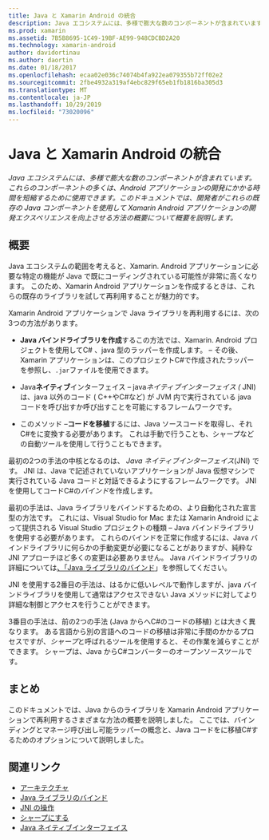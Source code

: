 ```yaml
---
title: Java と Xamarin Android の統合
description: Java エコシステムには、多様で膨大な数のコンポーネントが含まれています。 これらのコンポーネントの多くは、Android アプリケーションの開発にかかる時間を短縮するために使用できます。 このドキュメントでは、開発者がこれらの既存の Java コンポーネントを使用して Xamarin Android アプリケーションの開発エクスペリエンスを向上させる方法の概要について概要を説明します。
ms.prod: xamarin
ms.assetid: 7B5B8695-1C49-19BF-AE99-948CDCBD2A20
ms.technology: xamarin-android
author: davidortinau
ms.author: daortin
ms.date: 01/18/2017
ms.openlocfilehash: ecaa02e036c74074b4fa922ea079355b72ff02e2
ms.sourcegitcommit: 2fbe4932a319af4ebc829f65eb1fb1816ba305d3
ms.translationtype: MT
ms.contentlocale: ja-JP
ms.lasthandoff: 10/29/2019
ms.locfileid: "73020096"
---
```

# <a name="java-integration-with-xamarinandroid"></a>Java と Xamarin Android の統合

_Java エコシステムには、多様で膨大な数のコンポーネントが含まれています。これらのコンポーネントの多くは、Android アプリケーションの開発にかかる時間を短縮するために使用できます。このドキュメントでは、開発者がこれらの既存の Java コンポーネントを使用して Xamarin Android アプリケーションの開発エクスペリエンスを向上させる方法の概要について概要を説明します。_

## <a name="overview"></a>概要

Java エコシステムの範囲を考えると、Xamarin. Android アプリケーションに必要な特定の機能が Java で既にコーディングされている可能性が非常に高くなります。 このため、Xamarin Android アプリケーションを作成するときは、これらの既存のライブラリを試して再利用することが魅力的です。

Xamarin Android アプリケーションで Java ライブラリを再利用するには、次の3つの方法があります。 

- **Java バインドライブラリを作成**するこの方法では、Xamarin. Android プロジェクトを使用してC# 、java 型のラッパーを作成します。 &ndash; その後、Xamarin アプリケーションは、このプロジェクトC#で作成されたラッパーを参照し、`.jar`ファイルを使用できます。 

- Java**ネイティブ**インターフェイス &ndash; java*ネイティブインターフェイス (* JNI) は、java 以外のコード ( C++やC#など) が JVM 内で実行されている java コードを呼び出すか呼び出すことを可能にするフレームワークです。 

- このメソッド &ndash;**コードを移植**するには、Java ソースコードを取得し、それC#をに変換する必要があります。 これは手動で行うことも、シャープなどの自動ツールを使用して行うこともできます。 

最初の2つの手法の中核となるのは、 *Java ネイティブインターフェイス*(JNI) です。 JNI は、Java で記述されていないアプリケーションが Java 仮想マシンで実行されている Java コードと対話できるようにするフレームワークです。 JNI を使用してコードC#の*バインド*を作成します。 

最初の手法は、Java ライブラリをバインドするための、より自動化された宣言型の方法です。 これには、Visual Studio for Mac または Xamarin Android によって提供される Visual Studio プロジェクトの種類 &ndash; Java バインドライブラリを使用する必要があります。 これらのバインドを正常に作成するには、Java バインドライブラリに何らかの手動変更が必要になることがありますが、純粋な JNI アプローチほど多くの変更は必要ありません。 Java バインドライブラリの詳細については[、「Java ライブラリのバインド](~/android/platform/binding-java-library/index.md)」を参照してください。 

JNI を使用する2番目の手法は、はるかに低いレベルで動作しますが、java バインドライブラリを使用して通常はアクセスできない Java メソッドに対してより詳細な制御とアクセスを行うことができます。 

3番目の手法は、前の2つの手法 (Java からへC#のコードの移植) とは大きく異なります。 ある言語から別の言語へのコードの移植は非常に手間のかかるプロセスですが、*シャープ*と呼ばれるツールを使用すると、その作業を減らすことができます。 シャープは、Java からC#コンバーターのオープンソースツールです。 

## <a name="summary"></a>まとめ

このドキュメントでは、Java からのライブラリを Xamarin Android アプリケーションで再利用するさまざまな方法の概要を説明しました。 ここでは、バインディングとマネージ呼び出し可能ラッパーの概念と、Java コードをに移植C#するためのオプションについて説明しました。 

## <a name="related-links"></a>関連リンク

- [アーキテクチャ](~/android/internals/architecture.md)
- [Java ライブラリのバインド](~/android/platform/binding-java-library/index.md)
- [JNI の操作](~/android/platform/java-integration/working-with-jni.md)
- [シャープにする](https://github.com/slluis/sharpen)
- [Java ネイティブインターフェイス](https://docs.oracle.com/javase/7/docs/technotes~/jni/index.html)
